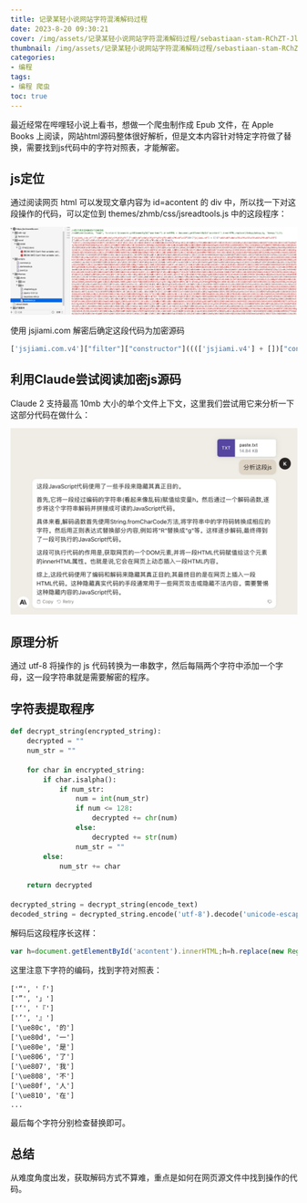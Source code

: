 ```yaml
---
title: 记录某轻小说网站字符混淆解码过程
date: 2023-8-20 09:30:21
cover: /img/assets/记录某轻小说网站字符混淆解码过程/sebastiaan-stam-RChZT-JlI9g-unsplash.jpg
thumbnail: /img/assets/记录某轻小说网站字符混淆解码过程/sebastiaan-stam-RChZT-JlI9g-unsplash.jpg
categories: 
- 编程
tags:
- 编程 爬虫
toc: true
---
```


最近经常在哔哩轻小说上看书，想做一个爬虫制作成 Epub 文件，在 Apple Books 上阅读，网站html源码整体很好解析，但是文本内容针对特定字符做了替换，需要找到js代码中的字符对照表，才能解密。

<!-- more -->

## js定位

通过阅读网页 html 可以发现文章内容为 id=acontent 的 div 中，所以找一下对这段操作的代码，可以定位到 themes/zhmb/css/jsreadtools.js 中的这段程序：

![代码截屏](<../img/assets/记录某轻小说网站字符混淆解码过程/截屏2023-08-26 11.16.06.jpg>)

使用 jsjiami.com 解密后确定这段代码为加密源码

```javascript
['jsjiami.com.v4']["filter"]["constructor"](((['jsjiami.v4'] + [])["constructor"]['fromCharCode']['apply'](null, ... ['split'](/[a-zA-Z]{1,}/))))('jsjiami.com.v4');
```

## 利用Claude尝试阅读加密js源码

Claude 2 支持最高 10mb 大小的单个文件上下文，这里我们尝试用它来分析一下这部分代码在做什么：

![Claude 2分析](<../img/assets/记录某轻小说网站字符混淆解码过程/截屏2023-08-26 11.04.48.jpg>)

## 原理分析

通过 utf-8 将操作的 js 代码转换为一串数字，然后每隔两个字符中添加一个字母，这一段字符串就是需要解密的程序。

## 字符表提取程序

```Python
def decrypt_string(encrypted_string):
	decrypted = ""
	num_str = ""
	
	for char in encrypted_string:
		if char.isalpha():
			if num_str:
				num = int(num_str)
				if num <= 128:
					decrypted += chr(num) 
				else:
					decrypted += str(num)
				num_str = ""
		else:
			num_str += char
			
	return decrypted

decrypted_string = decrypt_string(encode_text)
decoded_string = decrypted_string.encode('utf-8').decode('unicode-escape')
```
解码后这段程序长这样：

```javascript
var h=document.getElementById('acontent').innerHTML;h=h.replace(new RegExp('8220',"gi"),"12300").replace(new RegExp('8221',"gi"),"12301").replace(new RegExp('8216',"gi"),"12302").replace(new RegExp('8217',"gi"),"12303").replace(new RegExp("59404", "gi"), "的").replace(new RegExp("59405", "gi"), "一").replace(new RegExp("59406", "gi"), "是").replace(new RegExp("59398", "gi"), "了").replace(new RegExp("59399", "gi"), "我").replace(new RegExp("59400", "gi"), "不").replace(new RegExp("59407", "gi"), "人").replace(new RegExp("59408", "gi"), "在").replace(new RegExp("59409", "gi"), "他").replace(new RegExp("59410", "gi"), ...
```

这里注意下字符的编码，找到字符对照表：

```
['“', '「']
['”', '」']
['‘', '『']
['’', '』']
['\ue80c', '的']
['\ue80d', '一']
['\ue80e', '是']
['\ue806', '了']
['\ue807', '我']
['\ue808', '不']
['\ue80f', '人']
['\ue810', '在']
...
```

最后每个字符分别检查替换即可。

## 总结

从难度角度出发，获取解码方式不算难，重点是如何在网页源文件中找到操作的代码。